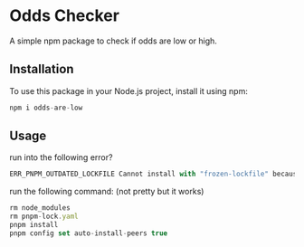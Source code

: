 # Odds Checker

A simple npm package to check if odds are low or high.

## Installation

To use this package in your Node.js project, install it using npm:

```js
npm i odds-are-low
```

## Usage

run into the following error?

```js
ERR_PNPM_OUTDATED_LOCKFILE Cannot install with "frozen-lockfile" because pnpm-lock.yaml is not up to date with package.json
```

run the following command:
(not pretty but it works)

```js
rm node_modules
rm pnpm-lock.yaml
pnpm install
pnpm config set auto-install-peers true
```
